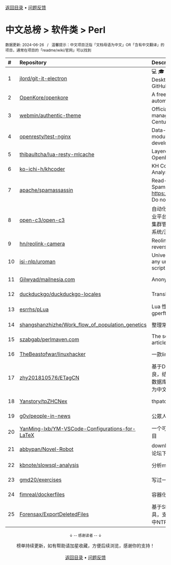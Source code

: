 <a href="https://gitee.com/GrowingGit/GitHub-Chinese-Top-Charts#github中文排行榜">返回目录</a> • <a href="/content/docs/feedback.md">问题反馈</a>

# 中文总榜 > 软件类 > Perl
<sub>数据更新: 2024-06-26&nbsp;&nbsp;&nbsp;/&nbsp;&nbsp;&nbsp;温馨提示：中文项目泛指「文档母语为中文」OR「含有中文翻译」的项目，通常在项目的「readme/wiki/官网」可以找到</sub>

|#|Repository|Description|Stars|Updated|
|:-|:-|:-|:-|:-|
|1|[jlord/git-it-electron](https://github.com/jlord/git-it-electron)|:computer: :mortar_board: Git-it is a (Mac, Win, Linux) Desktop App for Learning Git and GitHub|4625|2024-04-10|
|2|[OpenKore/openkore](https://github.com/OpenKore/openkore)|A free/open source client and automation tool for Ragnarok Online|1254|2024-06-02|
|3|[webmin/authentic-theme](https://github.com/webmin/authentic-theme)|Official theme for the best server management panel of the 21st Century|942|2024-06-25|
|4|[openresty/test-nginx](https://github.com/openresty/test-nginx)|Data-driven test scaffold for Nginx C module and OpenResty Lua library development|435|2024-06-04|
|5|[thibaultcha/lua-resty-mlcache](https://github.com/thibaultcha/lua-resty-mlcache)|Layered caching library for OpenResty|394|2024-02-09|
|6|[ko-ichi-h/khcoder](https://github.com/ko-ichi-h/khcoder)|KH Coder: for Quantitative Content Analysis or Text Mining|308|2024-06-12|
|7|[apache/spamassassin](https://github.com/apache/spamassassin)|Read-only mirror of Apache SpamAssassin. Submit patches to https://bz.apache.org/SpamAssassin/. Do not send pull requests|277|2024-06-25|
|8|[open-c3/open-c3](https://github.com/open-c3/open-c3)|自动化运维平台/CICD系统/发布系统/作业平台/监控系统/云监控/故障自愈/K8S集群管理/CMDB/公有云资源管理/工单系统/流程系统/成本优化|236|2024-06-10|
|9|[hn/reolink-camera](https://github.com/hn/reolink-camera)|Reolink RLC-410-5MP IP camera reverse engineered technical details|138|2024-02-11|
|10|[isi-nlp/uroman](https://github.com/isi-nlp/uroman)|Universal Romanizer that can convert any unicode script to roman (latin) script|128|2024-06-25|
|11|[Gilwyad/mailnesia.com](https://github.com/Gilwyad/mailnesia.com)|Anonymous Email in Seconds|102|2024-03-21|
|12|[duckduckgo/duckduckgo-locales](https://github.com/duckduckgo/duckduckgo-locales)|Translation files for duckduckgo.com|94|2024-06-07|
|13|[esrrhs/pLua](https://github.com/esrrhs/pLua)|Lua 性能分析工具 Lua profiler tool like gperftools|85|2024-04-23|
|14|[shangshanzhizhe/Work_flow_of_population_genetics](https://github.com/shangshanzhizhe/Work_flow_of_population_genetics)|整理常用的群体遗传学分析流程和脚本|84|2024-05-30|
|15|[szabgab/perlmaven.com](https://github.com/szabgab/perlmaven.com)|The source files of the Perl Maven articles|68|2024-06-14|
|16|[TheBeastofwar/linuxhacker](https://github.com/TheBeastofwar/linuxhacker)|一款linux 内网渗透辅助工具|63|2024-01-31|
|17|[zhy201810576/ETagCN](https://github.com/zhy201810576/ETagCN)|基于Difegue编写的E-Hentai插件进行改良，结合EhTagTranslation项目提供的数据库转换来自E-Hentai上的英文标签为中文标签。|49|2024-06-17|
|18|[Yanstory/tpZHCNex](https://github.com/Yanstory/tpZHCNex)|thpatch zh-hans extra patches (Beta)|18|2024-06-18|
|19|[g0v/people-in-news](https://github.com/g0v/people-in-news)|公眾人物新聞的追蹤|17|2024-05-04|
|20|[YanMing-lxb/YM-VSCode-Configurations-for-LaTeX](https://github.com/YanMing-lxb/YM-VSCode-Configurations-for-LaTeX)|一个可以让你轻松本地部署好LaTeX的项目|7|2024-04-05|
|21|[abbypan/Novel-Robot](https://github.com/abbypan/Novel-Robot)|download novel / forum thread, 小说/论坛下载器|5|2024-04-28|
|22|[kbnote/slowsql-analysis](https://github.com/kbnote/slowsql-analysis)|分析mysql的慢查询可视化分析|4|2024-04-16|
|23|[gmd20/exercises](https://github.com/gmd20/exercises)|写过一些练习或者小工具，小代码片段等|4|2024-05-31|
|24|[fimreal/dockerfiles](https://github.com/fimreal/dockerfiles)|容器化小工具|3|2024-01-22|
|25|[Forensax/ExportDeletedFiles](https://github.com/Forensax/ExportDeletedFiles)|基于SleuthKit套件的删除文件恢复工具，支持恢复DD、E01、AFF镜像文件中NTFS系统的已删除文件|2|2024-03-05|

<div align="center">
    <p><sub>↓ -- 感谢读者 -- ↓</sub></p>
    榜单持续更新，如有帮助请加星收藏，方便后续浏览，感谢你的支持！
</div>

<br/>

<div align="center"><a href="https://gitee.com/GrowingGit/GitHub-Chinese-Top-Charts#github中文排行榜">返回目录</a> • <a href="/content/docs/feedback.md">问题反馈</a></div>
